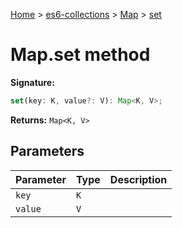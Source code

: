 [Home](./index) &gt; [es6-collections](es6-collections.md) &gt; [Map](es6-collections.map.md) &gt; [set](es6-collections.map.set.md)

# Map.set method


**Signature:**
```javascript
set(key: K, value?: V): Map<K, V>;
```
**Returns:** `Map<K, V>`

## Parameters

|  Parameter | Type | Description |
|  --- | --- | --- |
|  `key` | `K` |  |
|  `value` | `V` |  |

